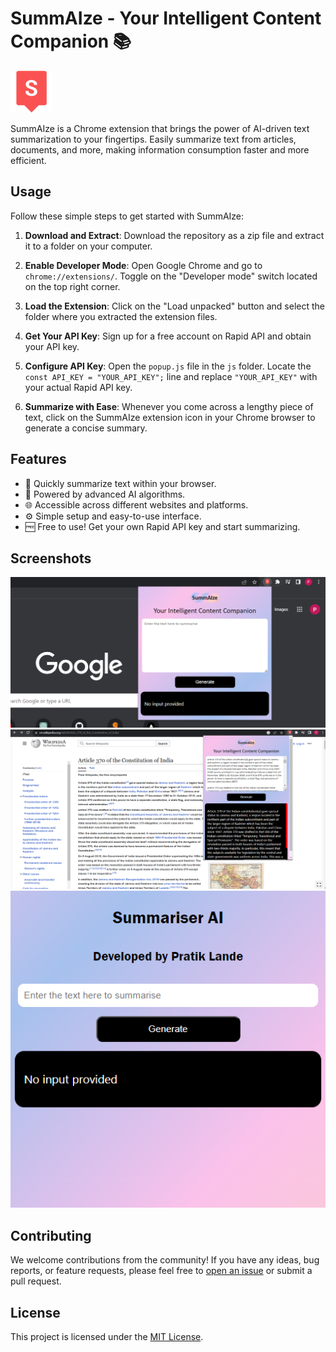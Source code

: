 # SummAIze - Your Intelligent Content Companion 📚

![SummAIze Logo](logo.png)

SummAIze is a Chrome extension that brings the power of AI-driven text summarization to your fingertips. Easily summarize text from articles, documents, and more, making information consumption faster and more efficient.

## Usage

Follow these simple steps to get started with SummAIze:

1. **Download and Extract**: Download the repository as a zip file and extract it to a folder on your computer.

2. **Enable Developer Mode**: Open Google Chrome and go to `chrome://extensions/`. Toggle on the "Developer mode" switch located on the top right corner.

3. **Load the Extension**: Click on the "Load unpacked" button and select the folder where you extracted the extension files.

4. **Get Your API Key**: Sign up for a free account on Rapid API and obtain your API key.

5. **Configure API Key**: Open the `popup.js` file in the `js` folder. Locate the `const API_KEY = "YOUR_API_KEY";` line and replace `"YOUR_API_KEY"` with your actual Rapid API key.

6. **Summarize with Ease**: Whenever you come across a lengthy piece of text, click on the SummAIze extension icon in your Chrome browser to generate a concise summary.

## Features

- 🚀 Quickly summarize text within your browser.
- 🧠 Powered by advanced AI algorithms.
- 🌐 Accessible across different websites and platforms.
- ⚙️ Simple setup and easy-to-use interface.
- 🆓 Free to use! Get your own Rapid API key and start summarizing.

## Screenshots

![Screenshot 1](Screenshot1.png)
![Screenshot 2](Screenshot2.png)
![Screenshot 3](Screenshot3.png)

## Contributing

We welcome contributions from the community! If you have any ideas, bug reports, or feature requests, please feel free to [open an issue](link_to_issue_tracker) or submit a pull request.

## License

This project is licensed under the [MIT License](LICENSE).
